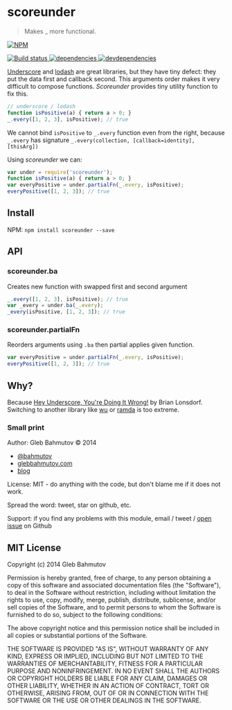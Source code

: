 # scoreunder

> Makes _ more functional.

[![NPM][scoreunder-icon] ][scoreunder-url]

[![Build status][scoreunder-ci-image] ][scoreunder-ci-url]
[![dependencies][scoreunder-dependencies-image] ][scoreunder-dependencies-url]
[![devdependencies][scoreunder-devdependencies-image] ][scoreunder-devdependencies-url]

[Underscore](http://underscorejs.org/) and [lodash](http://lodash.com/docs)
are great libraries, but they have tiny defect: they put the data
first and callback second. This arguments order makes it very difficult
to compose functions. *Scoreunder* provides tiny utility function to fix this.

```js
// underscore / lodash
function isPositive(a) { return a > 0; }
_.every([1, 2, 3], isPositive); // true
```

We cannot bind `isPositive` to `_.every` function even from the right,
because `_.every` has signature
`_.every(collection, [callback=identity], [thisArg])`

Using *scoreunder* we can:

```js
var under = require('scoreunder');
function isPositive(a) { return a > 0; }
var everyPositive = under.partialFn(_.every, isPositive);
everyPositive([1, 2, 3]); // true
```

## Install

NPM: `npm install scoreunder --save`

## API

### scoreunder.ba

Creates new function with swapped first and second argument

```js
_.every([1, 2, 3], isPositive); // true
var _every = under.ba(_.every);
_every(isPositive, [1, 2, 3]); // true
```

### scoreunder.partialFn

Reorders arguments using `.ba` then partial applies given function.

```js
var everyPositive = under.partialFn(_.every, isPositive);
everyPositive([1, 2, 3]); // true
```

## Why?

Because [Hey Underscore, You're Doing It Wrong!](https://www.youtube.com/watch?v=m3svKOdZijA)
by Brian Lonsdorf. Switching to another library like [wu](http://fitzgen.github.io/wu.js/)
or [ramda](https://github.com/CrossEye/ramda) is too extreme.

### Small print

Author: Gleb Bahmutov &copy; 2014

* [@bahmutov](https://twitter.com/bahmutov)
* [glebbahmutov.com](http://glebbahmutov.com)
* [blog](http://bahmutov.calepin.co/)

License: MIT - do anything with the code, but don't blame me if it does not work.

Spread the word: tweet, star on github, etc.

Support: if you find any problems with this module, email / tweet /
[open issue](https://github.com/bahmutov/scoreunder/issues) on Github

## MIT License

Copyright (c) 2014 Gleb Bahmutov

Permission is hereby granted, free of charge, to any person
obtaining a copy of this software and associated documentation
files (the "Software"), to deal in the Software without
restriction, including without limitation the rights to use,
copy, modify, merge, publish, distribute, sublicense, and/or sell
copies of the Software, and to permit persons to whom the
Software is furnished to do so, subject to the following
conditions:

The above copyright notice and this permission notice shall be
included in all copies or substantial portions of the Software.

THE SOFTWARE IS PROVIDED "AS IS", WITHOUT WARRANTY OF ANY KIND,
EXPRESS OR IMPLIED, INCLUDING BUT NOT LIMITED TO THE WARRANTIES
OF MERCHANTABILITY, FITNESS FOR A PARTICULAR PURPOSE AND
NONINFRINGEMENT. IN NO EVENT SHALL THE AUTHORS OR COPYRIGHT
HOLDERS BE LIABLE FOR ANY CLAIM, DAMAGES OR OTHER LIABILITY,
WHETHER IN AN ACTION OF CONTRACT, TORT OR OTHERWISE, ARISING
FROM, OUT OF OR IN CONNECTION WITH THE SOFTWARE OR THE USE OR
OTHER DEALINGS IN THE SOFTWARE.

[scoreunder-icon]: https://nodei.co/npm/scoreunder.png?downloads=true
[scoreunder-url]: https://npmjs.org/package/scoreunder
[scoreunder-ci-image]: https://travis-ci.org/bahmutov/scoreunder.png?branch=master
[scoreunder-ci-url]: https://travis-ci.org/bahmutov/scoreunder
[scoreunder-dependencies-image]: https://david-dm.org/bahmutov/scoreunder.png
[scoreunder-dependencies-url]: https://david-dm.org/bahmutov/scoreunder
[scoreunder-devdependencies-image]: https://david-dm.org/bahmutov/scoreunder/dev-status.png
[scoreunder-devdependencies-url]: https://david-dm.org/bahmutov/scoreunder#info=devDependencies
